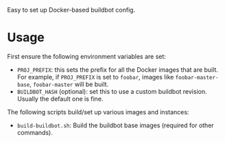 Easy to set up Docker-based buildbot config.

Usage
=====

First ensure the following environment variables are set:
* `PROJ_PREFIX`: this sets the prefix for all the Docker images that are built. For example, if `PROJ_PREFIX` is set to `foobar`, images like `foobar-master-base`, `foobar-master` will be built.
* `BUILDBOT_HASH` (optional): set this to use a custom buildbot revision. Usually the default one is fine.

The following scripts build/set up various images and instances:
* `build-buildbot.sh`: Build the buildbot base images (required for other commands).

